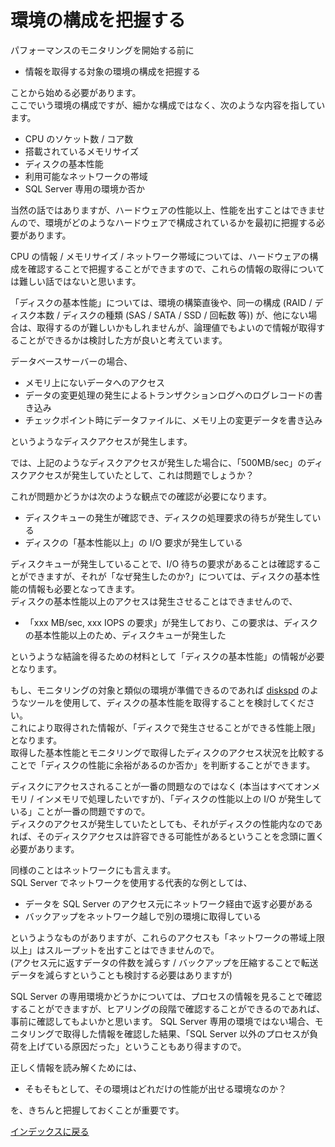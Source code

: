 # 環境の構成を把握する

パフォーマンスのモニタリングを開始する前に
- 情報を取得する対象の環境の構成を把握する

ことから始める必要があります。  
ここでいう環境の構成ですが、細かな構成ではなく、次のような内容を指しています。

- CPU のソケット数 / コア数
- 搭載されているメモリサイズ
- ディスクの基本性能
- 利用可能なネットワークの帯域
- SQL Server 専用の環境か否か

当然の話ではありますが、ハードウェアの性能以上、性能を出すことはできませんので、環境がどのようなハードウェアで構成されているかを最初に把握する必要があります。

CPU の情報 / メモリサイズ / ネットワーク帯域については、ハードウェアの構成を確認することで把握することができますので、これらの情報の取得については難しい話ではないと思います。

「ディスクの基本性能」については、環境の構築直後や、同一の構成 (RAID / ディスク本数 / ディスクの種類 (SAS / SATA / SSD / 回転数 等)) が、他にない場合は、取得するのが難しいかもしれませんが、論理値でもよいので情報が取得することができるかは検討した方が良いと考えています。

データベースサーバーの場合、
- メモリ上にないデータへのアクセス
- データの変更処理の発生によるトランザクションログへのログレコードの書き込み
- チェックポイント時にデータファイルに、メモリ上の変更データを書き込み

というようなディスクアクセスが発生します。  

では、上記のようなディスクアクセスが発生した場合に、「500MB/sec」のディスクアクセスが発生していたとして、これは問題でしょうか？  

これが問題かどうかは次のような観点での確認が必要になります。
- ディスクキューの発生が確認でき、ディスクの処理要求の待ちが発生している
- ディスクの「基本性能以上」の I/O 要求が発生している

ディスクキューが発生していることで、I/O 待ちの要求があることは確認することができますが、それが「なぜ発生したのか?」については、ディスクの基本性能の情報も必要となってきます。  
ディスクの基本性能以上のアクセスは発生させることはできませんので、
- 「xxx MB/sec, xxx IOPS の要求」が発生しており、この要求は、ディスクの基本性能以上のため、ディスクキューが発生した

というような結論を得るための材料として「ディスクの基本性能」の情報が必要となります。

もし、モニタリングの対象と類似の環境が準備できるのであれば [diskspd](https://aka.ms/diskspd "diskspd") のようなツールを使用して、ディスクの基本性能を取得することを検討してください。  
これにより取得された情報が、「ディスクで発生させることができる性能上限」となります。  
取得した基本性能とモニタリングで取得したディスクのアクセス状況を比較することで「ディスクの性能に余裕があるのか否か」を判断することができます。  

ディスクにアクセスされることが一番の問題なのではなく (本当はすべてオンメモリ / インメモリで処理したいですが)、「ディスクの性能以上の I/O が発生している」ことが一番の問題ですので。  
ディスクのアクセスが発生していたとしても、それがディスクの性能内なのであれば、そのディスクアクセスは許容できる可能性があるということを念頭に置く必要があります。

同様のことはネットワークにも言えます。  
SQL Server でネットワークを使用する代表的な例としては、
- データを SQL Server のアクセス元にネットワーク経由で返す必要がある
- バックアップをネットワーク越しで別の環境に取得している

というようなものがありますが、これらのアクセスも「ネットワークの帯域上限以上」はスループットを出すことはできませんので。  
(アクセス元に返すデータの件数を減らす / バックアップを圧縮することで転送データを減らすということも検討する必要はありますが)

SQL Server の専用環境かどうかについては、プロセスの情報を見ることで確認することができますが、ヒアリングの段階で確認することができるのであれば、事前に確認してもよいかと思います。
SQL Server 専用の環境ではない場合、モニタリングで取得した情報を確認した結果、「SQL Server 以外のプロセスが負荷を上げている原因だった」ということもあり得ますので。

正しく情報を読み解くためには、
- そもそもとして、その環境はどれだけの性能が出せる環境なのか？

を、きちんと把握しておくことが重要です。

[インデックスに戻る](../readme.md "インデックスに戻る")